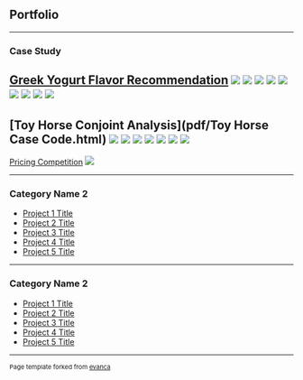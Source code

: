 ## Portfolio

---

### Case Study 

[Greek Yogurt Flavor Recommendation](pdf/Greek-Yogurt-Case-Code.html)
<img src="images/sales percentage of flavors of greek yogurt.png">
<img src="images/sales percentage of flavors of regular yogurt.png">
<img src="images/sales percentage of brand of greek yogurt.jpg">
<img src="images/sales percentage of brands of regular yogurt.jpg">
<img src="images/sales percentage of flavors of PVTLBL in greek yogurt.jpg">
<img src="images/sales percentage of flavors of PVTLBL in regular yogurt.jpg">
<img src="images/survey response 1.png">
<img src="images/survey response 2.png">
<img src="images/chi square test.png">
---

[Toy Horse Conjoint Analysis](pdf/Toy Horse Case Code.html)
<img src="images/optimal number of clusters1.png">
<img src="images/optimal number of clusters2.png">
<img src="images/k = 3.png">
<img src="images/cluster analysis.png">
<img src="images/gender and age.png">
<img src="images/market share1.png">
<img src="images/market share2.png">
---

[Pricing Competition](http://example.com/)
<img src="images/dummy_thumbnail.jpg?raw=true"/>

---

### Category Name 2

- [Project 1 Title](http://example.com/)
- [Project 2 Title](http://example.com/)
- [Project 3 Title](http://example.com/)
- [Project 4 Title](http://example.com/)
- [Project 5 Title](http://example.com/)

---

### Category Name 2

- [Project 1 Title](http://example.com/)
- [Project 2 Title](http://example.com/)
- [Project 3 Title](http://example.com/)
- [Project 4 Title](http://example.com/)
- [Project 5 Title](http://example.com/)




---
<p style="font-size:11px">Page template forked from <a href="https://github.com/evanca/quick-portfolio">evanca</a></p>
<!-- Remove above link if you don't want to attibute -->
